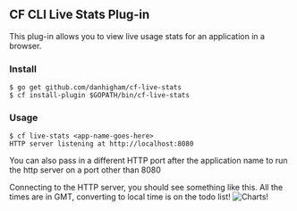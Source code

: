 ## CF CLI Live Stats Plug-in

This plug-in allows you to view live usage stats for an application in a browser.

### Install

```
$ go get github.com/danhigham/cf-live-stats
$ cf install-plugin $GOPATH/bin/cf-live-stats
```

### Usage

```
$ cf live-stats <app-name-goes-here>
HTTP server listening at http://localhost:8080

```

You can also pass in a different HTTP port after the application name to run the http
server on a port other than 8080

Connecting to the HTTP server, you should see something like this. All the times are in GMT, converting
to local time is on the todo list!
![Charts!](./charts.png)
